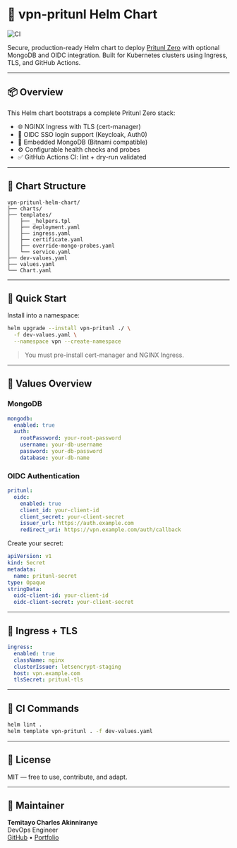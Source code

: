 # 🚀 vpn-pritunl Helm Chart

![CI](https://github.com/temitayocharles/vpn-pritunl-helm-chart-public/actions/workflows/helm-ci.yml/badge.svg?branch=main)


Secure, production-ready Helm chart to deploy [Pritunl Zero](https://github.com/pritunl/pritunl-zero) with optional MongoDB and OIDC integration. Built for Kubernetes clusters using Ingress, TLS, and GitHub Actions.

---

## 📦 Overview

This Helm chart bootstraps a complete Pritunl Zero stack:

- 🌐 NGINX Ingress with TLS (cert-manager)
- 🔐 OIDC SSO login support (Keycloak, Auth0)
- 💾 Embedded MongoDB (Bitnami compatible)
- ⚙️ Configurable health checks and probes
- ✅ GitHub Actions CI: lint + dry-run validated

---

## 📁 Chart Structure

```text
vpn-pritunl-helm-chart/
├── charts/
├── templates/
│   ├── _helpers.tpl
│   ├── deployment.yaml
│   ├── ingress.yaml
│   ├── certificate.yaml
│   ├── override-mongo-probes.yaml
│   └── service.yaml
├── dev-values.yaml
├── values.yaml
└── Chart.yaml
```

---

## 🔧 Quick Start

Install into a namespace:

```bash
helm upgrade --install vpn-pritunl ./ \
  -f dev-values.yaml \
  --namespace vpn --create-namespace
```

> You must pre-install cert-manager and NGINX Ingress.

---

## 🧪 Values Overview

### MongoDB

```yaml
mongodb:
  enabled: true
  auth:
    rootPassword: your-root-password
    username: your-db-username
    password: your-db-password
    database: your-db-name
```

### OIDC Authentication

```yaml
pritunl:
  oidc:
    enabled: true
    client_id: your-client-id
    client_secret: your-client-secret
    issuer_url: https://auth.example.com
    redirect_uri: https://vpn.example.com/auth/callback
```

Create your secret:

```yaml
apiVersion: v1
kind: Secret
metadata:
  name: pritunl-secret
type: Opaque
stringData:
  oidc-client-id: your-client-id
  oidc-client-secret: your-client-secret
```

---

## 🔐 Ingress + TLS

```yaml
ingress:
  enabled: true
  className: nginx
  clusterIssuer: letsencrypt-staging
  host: vpn.example.com
  tlsSecret: pritunl-tls
```

---

## 🧪 CI Commands

```bash
helm lint .
helm template vpn-pritunl . -f dev-values.yaml
```

---

## 📄 License

MIT — free to use, contribute, and adapt.

---

## 🧠 Maintainer

**Temitayo Charles Akinniranye**  
DevOps Engineer  
[GitHub](https://github.com/temitayocharles) • [Portfolio](https://www.meetcharlie.live)

